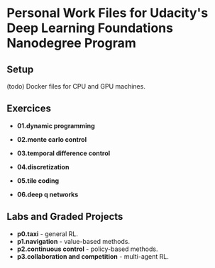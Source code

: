 # Personal Work Files for Udacity's Deep Learning Foundations Nanodegree Program


## Setup
(todo) Docker files for CPU and GPU machines.

## Exercices

+ **01.dynamic programming**
+ **02.monte carlo control** 
+ **03.temporal difference control**
+ **04.discretization**
+ **05.tile coding**


+ **06.deep q networks**

## Labs and Graded Projects
+ **p0.taxi** - general RL.
+ **p1.navigation** - value-based methods.
+ **p2.continuous control** - policy-based methods.
+ **p3.collaboration and competition** - multi-agent RL.
